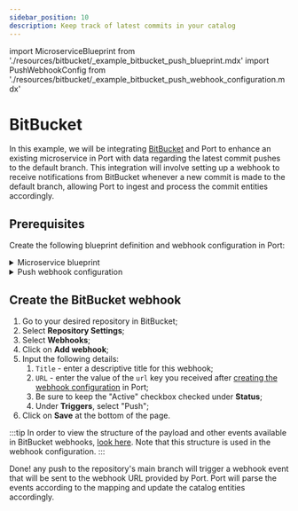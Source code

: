 ```yaml
---
sidebar_position: 10
description: Keep track of latest commits in your catalog
---
```


import MicroserviceBlueprint from './resources/bitbucket/\_example_bitbucket_push_blueprint.mdx'
import PushWebhookConfig from './resources/bitbucket/\_example_bitbucket_push_webhook_configuration.mdx'

# BitBucket

In this example, we will be integrating [BitBucket](https://bitbucket.org) and Port to enhance an existing microservice in Port with data regarding the latest commit pushes to the default branch. This integration will involve setting up a webhook to receive notifications from BitBucket whenever a new commit is made to the default branch, allowing Port to ingest and process the commit entities accordingly.

## Prerequisites

Create the following blueprint definition and webhook configuration in Port:

<details>
<summary>Microservice blueprint</summary>

<MicroserviceBlueprint/>

</details>

<details>
<summary>Push webhook configuration</summary>

<PushWebhookConfig/>

</details>

## Create the BitBucket webhook

1. Go to your desired repository in BitBucket;
2. Select **Repository Settings**;
3. Select **Webhooks**;
4. Click on **Add webhook**;
5. Input the following details:
   1. `Title` - enter a descriptive title for this webhook;
   2. `URL` - enter the value of the `url` key you received after [creating the webhook configuration](../webhook.md#configuring-webhook-endpoints) in Port;
   3. Be sure to keep the "Active" checkbox checked under **Status**;
   4. Under **Triggers**, select "Push";
6. Click on **Save** at the bottom of the page.

:::tip
In order to view the structure of the payload and other events available in BitBucket webhooks, [look here](https://support.atlassian.com/bitbucket-cloud/docs/event-payloads/#Push). Note that this structure is used in the webhook configuration.
:::

Done! any push to the repository's main branch will trigger a webhook event that will be sent to the webhook URL provided by Port. Port will parse the events according to the mapping and update the catalog entities accordingly.
